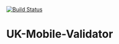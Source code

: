 [![Build Status](https://travis-ci.org/fastwebmedia/UK-Mobile-Validator.svg?branch=master)](https://travis-ci.org/fastwebmedia/UK-Mobile-Validator)

UK-Mobile-Validator
===================

